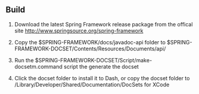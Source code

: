 Build
-----------
1.  Download the latest Spring Framework release package from the offical site 
    http://www.springsource.org/spring-framework

2.  Copy the $SPRING-FRAMEWORK/docs/javadoc-api folder to $SPRING-FRAMEWORK-DOCSET/Contents/Resources/Documents/api/

3.  Run the $SPRING-FRAMEWORK-DOCSET/Script/make-docsetm.command script the generate the docset

4.  Click the docset folder to install it to Dash, or copy the docset folder to /Library/Developer/Shared/Documentation/DocSets for XCode
